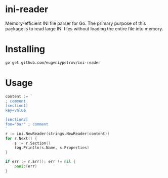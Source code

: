 # ini-reader

Memory-efficient INI file parser for Go. The primary purpose of this package is to read large INI files without loading
the entire file into memory.

# Installing

```bash
go get github.com/eugeniypetrov/ini-reader
```

# Usage

```go
content := `
; comment
[section1]
key=value

[section2]
foo="bar" ; comment
`
r := ini.NewReader(strings.NewReader(content))
for r.Next() {
    s := r.Section()
    log.Println(s.Name, s.Properties)
}

if err := r.Err(); err != nil {
    panic(err)
}
```